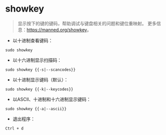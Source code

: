 # showkey

> 显示按下的键的键码，帮助调试与键盘相关的问题和键位重映射。
> 更多信息：<https://manned.org/showkey>。

- 以十进制查看键码：

`sudo showkey`

- 以十六进制显示扫描码：

`sudo showkey {{-s|--scancodes}}`

- 以十进制显示键码（默认）：

`sudo showkey {{-k|--keycodes}}`

- 以ASCII、十进制和十六进制显示键码：

`sudo showkey {{-a|--ascii}}`

- 退出程序：

`Ctrl + d`